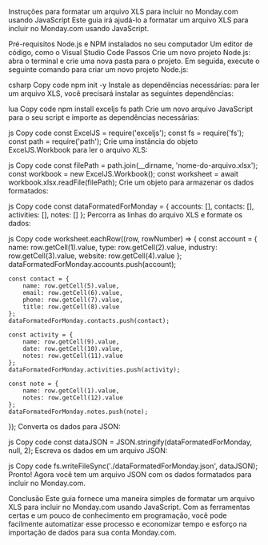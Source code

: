 Instruções para formatar um arquivo XLS para incluir no Monday.com usando JavaScript
Este guia irá ajudá-lo a formatar um arquivo XLS para incluir no Monday.com usando JavaScript.

Pré-requisitos
Node.js e NPM instalados no seu computador
Um editor de código, como o Visual Studio Code
Passos
Crie um novo projeto Node.js: abra o terminal e crie uma nova pasta para o projeto. Em seguida, execute o seguinte comando para criar um novo projeto Node.js:

csharp
Copy code
npm init -y
Instale as dependências necessárias: para ler um arquivo XLS, você precisará instalar as seguintes dependências:

lua
Copy code
npm install exceljs fs path
Crie um novo arquivo JavaScript para o seu script e importe as dependências necessárias:

js
Copy code
const ExcelJS = require('exceljs');
const fs = require('fs');
const path = require('path');
Crie uma instância do objeto ExcelJS.Workbook para ler o arquivo XLS:

js
Copy code
const filePath = path.join(__dirname, 'nome-do-arquivo.xlsx');
const workbook = new ExcelJS.Workbook();
const worksheet = await workbook.xlsx.readFile(filePath);
Crie um objeto para armazenar os dados formatados:

js
Copy code
const dataFormatedForMonday = {
    accounts: [],
    contacts: [],
    activities: [],
    notes: []
};
Percorra as linhas do arquivo XLS e formate os dados:

js
Copy code
worksheet.eachRow((row, rowNumber) => {
    const account = {
        name: row.getCell(1).value,
        type: row.getCell(2).value,
        industry: row.getCell(3).value,
        website: row.getCell(4).value
    };
    dataFormatedForMonday.accounts.push(account);

    const contact = {
        name: row.getCell(5).value,
        email: row.getCell(6).value,
        phone: row.getCell(7).value,
        title: row.getCell(8).value
    };
    dataFormatedForMonday.contacts.push(contact);

    const activity = {
        name: row.getCell(9).value,
        date: row.getCell(10).value,
        notes: row.getCell(11).value
    };
    dataFormatedForMonday.activities.push(activity);

    const note = {
        name: row.getCell(1).value,
        notes: row.getCell(12).value
    };
    dataFormatedForMonday.notes.push(note);
});
Converta os dados para JSON:

js
Copy code
const dataJSON = JSON.stringify(dataFormatedForMonday, null, 2);
Escreva os dados em um arquivo JSON:

js
Copy code
fs.writeFileSync('./dataFormatedForMonday.json', dataJSON);
Pronto! Agora você tem um arquivo JSON com os dados formatados para incluir no Monday.com.

Conclusão
Este guia fornece uma maneira simples de formatar um arquivo XLS para incluir no Monday.com usando JavaScript. Com as ferramentas certas e um pouco de conhecimento em programação, você pode facilmente automatizar esse processo e economizar tempo e esforço na importação de dados para sua conta Monday.com.